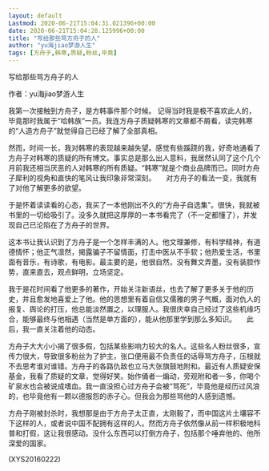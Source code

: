 ```yaml
---
layout: default
Lastmod: 2020-06-21T15:04:31.021396+00:00
date: 2020-06-21T15:04:28.125996+00:00
title: "写给那些骂方舟子的人"
author: "yu海jiao梦游人生"
tags: [方舟子,韩寒,质疑,粉丝,毕竟]
---
```


写给那些骂方舟子的人

作者：yu海jiao梦游人生

我第一次接触到方舟子，是方韩事件那个时候。 记得当时我是极不喜欢此人的，毕竟那时我属于“哈韩族“一员。我连方舟子质疑韩寒的文章都不屑看，读完韩寒的“人造方舟子”就觉得自己已经了解了全部真相。

然而，时间一长，我对韩寒的表现越来越失望。感觉有些蹊跷的我，好奇地通看了方舟子对韩寒的质疑的所有博文。事实总是那么出人意料，我居然认同了这个几个月前我还相当厌恶的人对韩寒的所有质疑。“韩寒”就是个商业品牌而已。同时方舟子犀利的视角和直快的笔风让我印象非常深刻。　　对方舟子的看法一变，我就有了对他了解更多的欲望。

于是怀着读读看的心态，我买了一本他刚出不久的“方舟子自选集”。很快，我就被书里的一切给吸引了。没多久就把这厚厚的一本书看完了（不一定都懂了），并发现自己已沦陷在了方舟子的世界。

这本书让我认识到了方舟子是一个怎样丰满的人。他文理兼修，有科学精神，有道德情怀；他正气凛然，揭露骗子不留情面，打击中医从不手软；他热爱生活，书里面有音乐，有诗歌，有电影。最主要的是，他很自然，没有舞文弄墨，没有装腔作势，直来直去，观点鲜明，立场坚定。

我于是花时间看了他更多的著作，开始关注新语丝，也去了解了更多关于他的历史，并且愈发地喜爱上了他。他的思想里有着自信又儒雅的男子气概，面对仇人的报复、舆论的打压，他总能淡然置之，以理服人。我很庆幸自己经过了这些机缘巧合，能够最终与他相遇（当然是单方面的），能从他那里学到那么多知识。　　此后，我一直关注着他的动态。

方舟子大大小小揭了很多假，包括某些影响力较大的名人。这些名人粉丝很多，宣传力很大，导致很多粉丝为了护主，张口便用最不负责任的话辱骂方舟子，压根就不去思考谁对谁错。方舟子的各路仇敌也立马大张旗鼓地附和。最近有人质疑安保基金，我看了质疑的文章，觉得好笑。始作俑者一煽动，旁观附和者一多，你喝个矿泉水也会被说成嗜血。我一直没担心过方舟子会被“骂死”，毕竟他是经历过风浪的，也毕竟他有一颗以德报怨的赤子心。但我会为那些骂他的人感到遗憾。

方舟子刚被封杀时，我想那是由于方舟子太正直，太刚毅了，而中国这片土壤容不下这样的人，或者说中国不配拥有这样的人。然而方舟子依然像从前一样积极地科普和打假，这让我很感动。没什么东西可以打倒方舟子，包括那个唾弃他的、他所深爱的国家。

(XYS20160222)

